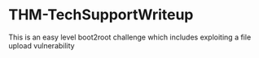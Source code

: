 # THM-TechSupportWriteup
This is an easy level boot2root challenge which includes exploiting a file upload vulnerability
